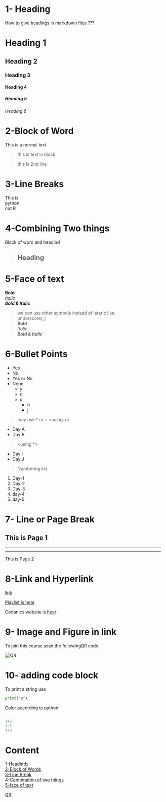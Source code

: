 # 1- Heading
How to give headings in markdown files ???
# Heading 1
## Heading 2
### Heading 3
#### Heading 4
##### Heading 5
###### Heading 6


# 2-Block of Word
This is a normal text
> this is text in block
> 
> this is 2nd line 
# 3-Line Breaks
This is\
python\
not R

# 4-Combining Two things
Block of word and headind
> ## Heading


# 5-Face of text
**Bold** \
*Italic* \
***Bold & Italic***
>we can use other symbols instead of istaric like:\
underscore(_)\
__Bold__\
_Italic_ \
___Bold & Italic___

# 6-Bullet Points
- Yes
- No
- Yes or No
- None
  -  y
  -  n
  -  u
     -  h
     -  j
> may use * or +
<using +>
+ Day A
+ Day B

> <using *>
* Day i
* Day J

> Numbering list
1. Day-1
2. Day-2
3. Day-3
4. day-4
5. day-5

# 7- Line or Page Break
This is Page 1
---
___

*** 
This is Page 2

# 8-Link and Hyperlink
[link](https://codanics.com/courses/python-ka-chilla-for-data-science-40-days-of-python-for-data-science/lesson/markdown-language-crash-course/?page_tab=comments)

[Playlist is hear](https://codanics.com/courses/python-ka-chilla-for-data-science-40-days-of-python-for-data-science/lesson/markdown-language-crash-course/?page_tab=comments)

[Codanics]:https://codanics.com/courses/python-ka-chilla-for-data-science-40-days-of-python-for-data-science/lesson/markdown-language-crash-course/?page_tab=comments


Codanics website is [hear][Codanics]

# 9- Image and Figure in link
To join this course scan the followingQR code

![QR](qr.png)

# 10- adding code block
To print a string use 
```python
print("a")

```
Color according to python
```python

3+2
1-1
7/3

```
# Content
[1-Headinds](#1--heading)\
[2-Block of Words](#2-block-of-word)\
[3-Line Break](#3-line-breaks)\
[4-Combination of two things](#4-combining-two-things)\
[5-face of text](#5-face-of-text)

[QR](qr.png)